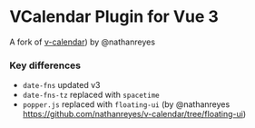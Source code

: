 # VCalendar Plugin for Vue 3

A fork of [v-calendar](https://github.com/nathanreyes/v-calendar
)) by @nathanreyes

### Key differences
- `date-fns` updated v3
- `date-fns-tz` replaced with `spacetime`
- `popper.js` replaced with `floating-ui` (by @nathanreyes https://github.com/nathanreyes/v-calendar/tree/floating-ui)
